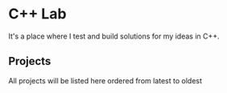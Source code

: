 # C++ Lab
It's a place where I test and build solutions for my ideas in C++. 

## Projects
All projects will be listed here ordered from latest to oldest